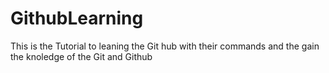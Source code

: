 # GithubLearning
This is the Tutorial to leaning the Git hub with their commands and the gain the knoledge of the Git and Github
